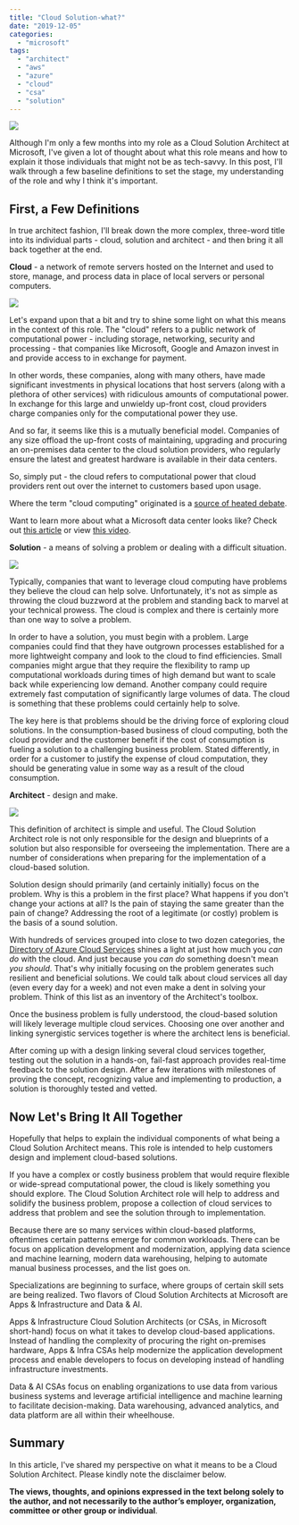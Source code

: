 ```yaml
---
title: "Cloud Solution-what?"
date: "2019-12-05"
categories: 
  - "microsoft"
tags: 
  - "architect"
  - "aws"
  - "azure"
  - "cloud"
  - "csa"
  - "solution"
---
```


![](images/cloud-architect.png)

Although I'm only a few months into my role as a Cloud Solution Architect at Microsoft, I've given a lot of thought about what this role means and how to explain it those individuals that might not be as tech-savvy. In this post, I'll walk through a few baseline definitions to set the stage, my understanding of the role and why I think it's important.

## First, a Few Definitions

In true architect fashion, I'll break down the more complex, three-word title into its individual parts - cloud, solution and architect - and then bring it all back together at the end.

**Cloud** \- a network of remote servers hosted on the Internet and used to store, manage, and process data in place of local servers or personal computers.

![](images/cloud-icon.png)

Let's expand upon that a bit and try to shine some light on what this means in the context of this role. The "cloud" refers to a public network of computational power - including storage, networking, security and processing - that companies like Microsoft, Google and Amazon invest in and provide access to in exchange for payment.

In other words, these companies, along with many others, have made significant investments in physical locations that host servers (along with a plethora of other services) with ridiculous amounts of computational power. In exchange for this large and unwieldy up-front cost, cloud providers charge companies only for the computational power they use.

And so far, it seems like this is a mutually beneficial model. Companies of any size offload the up-front costs of maintaining, upgrading and procuring an on-premises data center to the cloud solution providers, who regularly ensure the latest and greatest hardware is available in their data centers.

So, simply put - the cloud refers to computational power that cloud providers rent out over the internet to customers based upon usage.

Where the term "cloud computing" originated is a [source of heated debate](https://www.technologyreview.com/s/425970/who-coined-cloud-computing/).

Want to learn more about what a Microsoft data center looks like? Check out [this article](https://www.zdnet.com/article/photos-a-tour-inside-one-of-microsofts-cloud-data-centers/) or view [this video](https://www.youtube.com/watch?v=s5I4wcQ6n0g).

**Solution** - a means of solving a problem or dealing with a difficult situation.

![](images/solution-icon.png)

Typically, companies that want to leverage cloud computing have problems they believe the cloud can help solve. Unfortunately, it's not as simple as throwing the cloud buzzword at the problem and standing back to marvel at your technical prowess. The cloud is complex and there is certainly more than one way to solve a problem.

In order to have a solution, you must begin with a problem. Large companies could find that they have outgrown processes established for a more lightweight company and look to the cloud to find efficiencies. Small companies might argue that they require the flexibility to ramp up computational workloads during times of high demand but want to scale back while experiencing low demand. Another company could require extremely fast computation of significantly large volumes of data. The cloud is something that these problems could certainly help to solve.

The key here is that problems should be the driving force of exploring cloud solutions. In the consumption-based business of cloud computing, both the cloud provider and the customer benefit if the cost of consumption is fueling a solution to a challenging business problem. Stated differently, in order for a customer to justify the expense of cloud computation, they should be generating value in some way as a result of the cloud consumption.

**Architect** - design and make.

![](images/architect-icon.png)

This definition of architect is simple and useful. The Cloud Solution Architect role is not only responsible for the design and blueprints of a solution but also responsible for overseeing the implementation. There are a number of considerations when preparing for the implementation of a cloud-based solution.

Solution design should primarily (and certainly initially) focus on the problem. Why is this a problem in the first place? What happens if you don't change your actions at all? Is the pain of staying the same greater than the pain of change? Addressing the root of a legitimate (or costly) problem is the basis of a sound solution.

With hundreds of services grouped into close to two dozen categories, the [Directory of Azure Cloud Services](https://azure.microsoft.com/en-us/services/) shines a light at just how much you _can do_ with the cloud. And just because you _can do_ something doesn't mean _you should_. That's why initially focusing on the problem generates such resilient and beneficial solutions. We could talk about cloud services all day (even every day for a week) and not even make a dent in solving your problem. Think of this list as an inventory of the Architect's toolbox.

Once the business problem is fully understood, the cloud-based solution will likely leverage multiple cloud services. Choosing one over another and linking synergistic services together is where the architect lens is beneficial.

After coming up with a design linking several cloud services together, testing out the solution in a hands-on, fail-fast approach provides real-time feedback to the solution design. After a few iterations with milestones of proving the concept, recognizing value and implementing to production, a solution is thoroughly tested and vetted.

## Now Let's Bring It All Together

Hopefully that helps to explain the individual components of what being a Cloud Solution Architect means. This role is intended to help customers design and implement cloud-based solutions.

If you have a complex or costly business problem that would require flexible or wide-spread computational power, the cloud is likely something you should explore. The Cloud Solution Architect role will help to address and solidify the business problem, propose a collection of cloud services to address that problem and see the solution through to implementation.

Because there are so many services within cloud-based platforms, oftentimes certain patterns emerge for common workloads. There can be focus on application development and modernization, applying data science and machine learning, modern data warehousing, helping to automate manual business processes, and the list goes on.

Specializations are beginning to surface, where groups of certain skill sets are being realized. Two flavors of Cloud Solution Architects at Microsoft are Apps & Infrastructure and Data & AI.

Apps & Infrastructure Cloud Solution Architects (or CSAs, in Microsoft short-hand) focus on what it takes to develop cloud-based applications. Instead of handling the complexity of procuring the right on-premises hardware, Apps & Infra CSAs help modernize the application development process and enable developers to focus on developing instead of handling infrastructure investments.

Data & AI CSAs focus on enabling organizations to use data from various business systems and leverage artificial intelligence and machine learning to facilitate decision-making. Data warehousing, advanced analytics, and data platform are all within their wheelhouse.

## Summary

In this article, I've shared my perspective on what it means to be a Cloud Solution Architect. Please kindly note the disclaimer below.

**The views, thoughts, and opinions expressed in the text belong solely to the author, and not necessarily to the author’s employer, organization, committee or other group or individual**.
